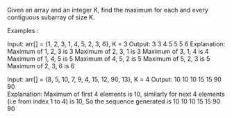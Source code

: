 Given an array and an integer K, find the maximum for each and every contiguous subarray of size K.

Examples : 

Input: arr[] = {1, 2, 3, 1, 4, 5, 2, 3, 6}, K = 3 
Output: 3 3 4 5 5 5 6
Explanation: Maximum of 1, 2, 3 is 3
                       Maximum of 2, 3, 1 is 3
                       Maximum of 3, 1, 4 is 4
                       Maximum of 1, 4, 5 is 5
                       Maximum of 4, 5, 2 is 5 
                       Maximum of 5, 2, 3 is 5
                       Maximum of 2, 3, 6 is 6

Input: arr[] = {8, 5, 10, 7, 9, 4, 15, 12, 90, 13}, K = 4 
Output: 10 10 10 15 15 90 90          
Explanation: Maximum of first 4 elements is 10, similarly for next 4 
                       elements (i.e from index 1 to 4) is 10, So the sequence 
                       generated is 10 10 10 15 15 90 90
